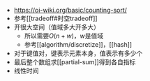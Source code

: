 - https://oi-wiki.org/basic/counting-sort/
- 参考[[tradeoff#时空tradeoff]]
- 开很大空间（值域多大开多大）
  - 所以需要$O(n+w)$，$w$是值域
  - 参考[[algorithm/discretize]]，[[hash]]
- 对于键值对，键表示元素本身，值表示有多少个
- 最后整个数组求[[partial-sum]]得到各自指标
- 线性时间